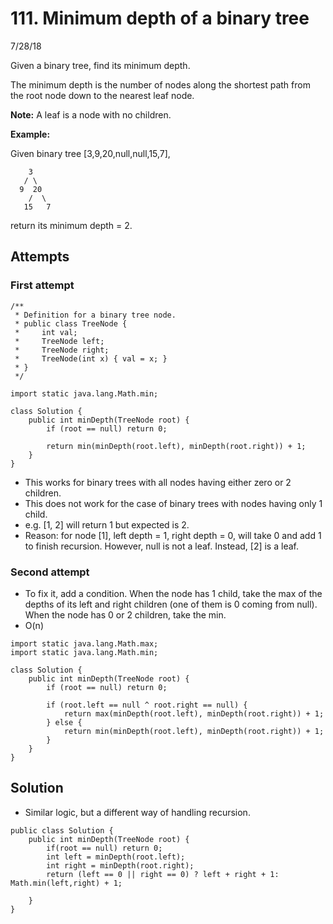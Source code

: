 # 111. Minimum depth of a binary tree
7/28/18

Given a binary tree, find its minimum depth.

The minimum depth is the number of nodes along the shortest path from the root node down to the nearest leaf node.

**Note:** A leaf is a node with no children.

**Example:**

Given binary tree [3,9,20,null,null,15,7],
```
    3
   / \
  9  20
    /  \
   15   7
```
return its minimum depth = 2.

## Attempts
### First attempt
```
/**
 * Definition for a binary tree node.
 * public class TreeNode {
 *     int val;
 *     TreeNode left;
 *     TreeNode right;
 *     TreeNode(int x) { val = x; }
 * }
 */

import static java.lang.Math.min;

class Solution {
    public int minDepth(TreeNode root) {
        if (root == null) return 0;

        return min(minDepth(root.left), minDepth(root.right)) + 1;
    }
}
```
* This works for binary trees with all nodes having either zero or 2 children.
* This does not work for the case of binary trees with nodes having only 1 child.
* e.g. [1, 2] will return 1 but expected is 2.
* Reason: for node [1], left depth = 1, right depth = 0, will take 0 and add 1 to finish recursion. However, null is not a leaf. Instead, [2] is a leaf.
### Second attempt
* To fix it, add a condition. When the node has 1 child, take the max of the depths of its left and right children (one of them is 0 coming from null). When the node has 0 or 2 children, take the min.
* O(n)
```
import static java.lang.Math.max;
import static java.lang.Math.min;

class Solution {
    public int minDepth(TreeNode root) {
        if (root == null) return 0;

        if (root.left == null ^ root.right == null) {
            return max(minDepth(root.left), minDepth(root.right)) + 1;
        } else {
            return min(minDepth(root.left), minDepth(root.right)) + 1;
        }
    }
}
```
## Solution
* Similar logic, but a different way of handling recursion.
```
public class Solution {
    public int minDepth(TreeNode root) {
        if(root == null) return 0;
        int left = minDepth(root.left);
        int right = minDepth(root.right);
        return (left == 0 || right == 0) ? left + right + 1: Math.min(left,right) + 1;

    }
}
```
